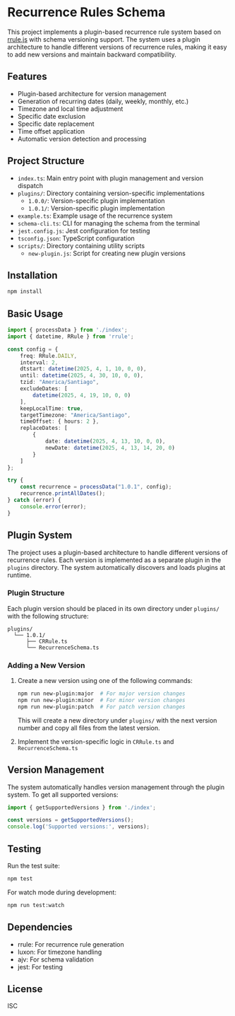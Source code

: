 # Recurrence Rules Schema

This project implements a plugin-based recurrence rule system based on [rrule.js](https://github.com/jakubroztocil/rrule) with schema versioning support. The system uses a plugin architecture to handle different versions of recurrence rules, making it easy to add new versions and maintain backward compatibility.

## Features

- Plugin-based architecture for version management
- Generation of recurring dates (daily, weekly, monthly, etc.)
- Timezone and local time adjustment
- Specific date exclusion
- Specific date replacement
- Time offset application
- Automatic version detection and processing

## Project Structure

- `index.ts`: Main entry point with plugin management and version dispatch
- `plugins/`: Directory containing version-specific implementations
  - `1.0.0/`: Version-specific plugin implementation
  - `1.0.1/`: Version-specific plugin implementation
- `example.ts`: Example usage of the recurrence system
- `schema-cli.ts`: CLI for managing the schema from the terminal
- `jest.config.js`: Jest configuration for testing
- `tsconfig.json`: TypeScript configuration
- `scripts/`: Directory containing utility scripts
  - `new-plugin.js`: Script for creating new plugin versions

## Installation

```bash
npm install
```

## Basic Usage

```typescript
import { processData } from './index';
import { datetime, RRule } from 'rrule';

const config = {
    freq: RRule.DAILY,
    interval: 2,
    dtstart: datetime(2025, 4, 1, 10, 0, 0),
    until: datetime(2025, 4, 30, 10, 0, 0),
    tzid: "America/Santiago",
    excludeDates: [
        datetime(2025, 4, 19, 10, 0, 0)
    ],
    keepLocalTime: true,
    targetTimezone: "America/Santiago",
    timeOffset: { hours: 2 },
    replaceDates: [
        {
            date: datetime(2025, 4, 13, 10, 0, 0),
            newDate: datetime(2025, 4, 13, 14, 20, 0)
        }
    ]
};

try {
    const recurrence = processData("1.0.1", config);
    recurrence.printAllDates();
} catch (error) {
    console.error(error);
}
```

## Plugin System

The project uses a plugin-based architecture to handle different versions of recurrence rules. Each version is implemented as a separate plugin in the `plugins` directory. The system automatically discovers and loads plugins at runtime.

### Plugin Structure

Each plugin version should be placed in its own directory under `plugins/` with the following structure:

```
plugins/
  └── 1.0.1/
      ├── CRRule.ts
      └── RecurrenceSchema.ts
```

### Adding a New Version

1. Create a new version using one of the following commands:
   ```bash
   npm run new-plugin:major  # For major version changes
   npm run new-plugin:minor  # For minor version changes
   npm run new-plugin:patch  # For patch version changes
   ```
   This will create a new directory under `plugins/` with the next version number and copy all files from the latest version.

2. Implement the version-specific logic in `CRRule.ts` and `RecurrenceSchema.ts`

## Version Management

The system automatically handles version management through the plugin system. To get all supported versions:

```typescript
import { getSupportedVersions } from './index';

const versions = getSupportedVersions();
console.log('Supported versions:', versions);
```

## Testing

Run the test suite:

```bash
npm test
```

For watch mode during development:

```bash
npm run test:watch
```

## Dependencies

- rrule: For recurrence rule generation
- luxon: For timezone handling
- ajv: For schema validation
- jest: For testing

## License

ISC 